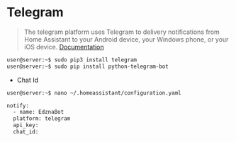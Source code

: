 # Telegram

> The telegram platform uses Telegram to delivery notifications from Home Assistant to your Android device, your Windows phone, or your iOS device. [Documentation](https://home-assistant.io/components/notify.telegram/)

```sh
user@server:~$ sudo pip3 install telegram
user@server:~$ sudo pip install python-telegram-bot
```

- Chat Id

```sh
user@server:~$ nano ~/.homeassistant/configuration.yaml
```

```sh
notify:
  - name: EdznaBot
  platform: telegram
  api_key: 
  chat_id: 
```
